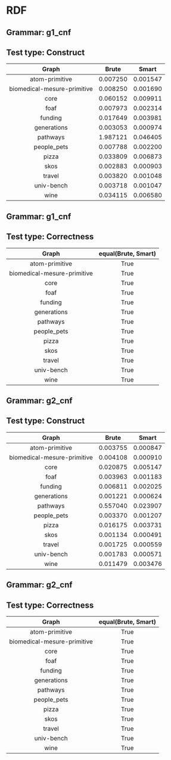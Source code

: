 # RDF

## Grammar: g1_cnf
## Test type: Construct

| Graph | Brute | Smart |
|:-----:|:-----:|:-----:|
| atom-primitive | 0.007250 | 0.001547 |
| biomedical-mesure-primitive | 0.008250 | 0.001690 |
| core | 0.060152 | 0.009911 |
| foaf | 0.007973 | 0.002314 |
| funding | 0.017649 | 0.003981 |
| generations | 0.003053 | 0.000974 |
| pathways | 1.987121 | 0.046405 |
| people_pets | 0.007788 | 0.002200 |
| pizza | 0.033809 | 0.006873 |
| skos | 0.002883 | 0.000903 |
| travel | 0.003820 | 0.001048 |
| univ-bench | 0.003718 | 0.001047 |
| wine | 0.034115 | 0.006580 |

## Grammar: g1_cnf
## Test type: Correctness

| Graph | equal(Brute, Smart) |
|:-----:|:-------------------:|
| atom-primitive | True |
| biomedical-mesure-primitive | True |
| core | True |
| foaf | True |
| funding | True |
| generations | True |
| pathways | True |
| people_pets | True |
| pizza | True |
| skos | True |
| travel | True |
| univ-bench | True |
| wine | True |

## Grammar: g2_cnf
## Test type: Construct

| Graph | Brute | Smart |
|:-----:|:-----:|:-----:|
| atom-primitive | 0.003755 | 0.000847 |
| biomedical-mesure-primitive | 0.004108 | 0.000910 |
| core | 0.020875 | 0.005147 |
| foaf | 0.003963 | 0.001183 |
| funding | 0.006811 | 0.002025 |
| generations | 0.001221 | 0.000624 |
| pathways | 0.557040 | 0.023907 |
| people_pets | 0.003370 | 0.001207 |
| pizza | 0.016175 | 0.003731 |
| skos | 0.001134 | 0.000491 |
| travel | 0.001725 | 0.000559 |
| univ-bench | 0.001783 | 0.000571 |
| wine | 0.011479 | 0.003476 |

## Grammar: g2_cnf
## Test type: Correctness

| Graph | equal(Brute, Smart) |
|:-----:|:-------------------:|
| atom-primitive | True |
| biomedical-mesure-primitive | True |
| core | True |
| foaf | True |
| funding | True |
| generations | True |
| pathways | True |
| people_pets | True |
| pizza | True |
| skos | True |
| travel | True |
| univ-bench | True |
| wine | True |

